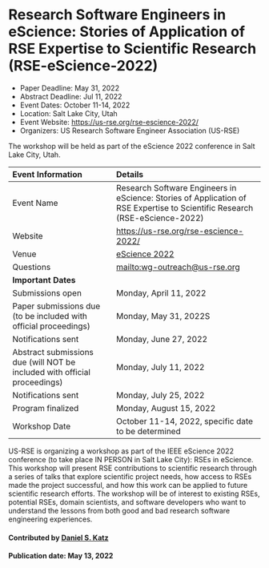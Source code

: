# Research Software Engineers in eScience: Stories of Application of RSE Expertise to Scientific Research (RSE-eScience-2022)

- Paper Deadline: May 31, 2022
- Abstract Deadline: Jul 11, 2022
- Event Dates: October 11-14, 2022
- Location: Salt Lake City, Utah
- Event Website: https://us-rse.org/rse-escience-2022/
- Organizers: US Research Software Engineer Association (US-RSE)

<!-- deck starts -->
The workshop will be held as part of the eScience 2022 conference in Salt Lake City, Utah.
<!-- deck ends -->

Event Information | Details
:--- | :---			   
Event Name | Research Software Engineers in eScience: Stories of Application of RSE Expertise to Scientific Research (RSE-eScience-2022)
Website | https://us-rse.org/rse-escience-2022/
Venue | [eScience 2022](https://www.escience-conference.org/2022/)
Questions | <mailto:wg-outreach@us-rse.org>
**Important Dates** |
Submissions open | Monday, April 11, 2022
Paper submissions due (to be included with official proceedings)| Monday, May 31, 2022S
Notifications sent | Monday, June 27, 2022
Abstract submissions due (will NOT be included with official proceedings)| Monday, July 11, 2022
Notifications sent | Monday, July 25, 2022
Program finalized | Monday, August 15, 2022
Workshop Date | October 11-14, 2022, specific date to be determined
 
US-RSE is organizing a workshop as part of the IEEE eScience 2022 conference (to take place IN PERSON in Salt Lake City): RSEs in eScience. This workshop will present RSE contributions to scientific research through a series of talks that explore scientific project needs, how access to RSEs made the project successful, and how this work can be applied to future scientific research efforts. The workshop will be of interest to existing RSEs, potential RSEs, domain scientists, and software developers who want to understand the lessons from both good and bad research software engineering experiences.

#### Contributed by [Daniel S. Katz](https://github.com/danielskatz)

#### Publication date: May 13, 2022

<!---
Publish: yes
Pinned: no
Topics: software engineering, conferences and workshops
--->
